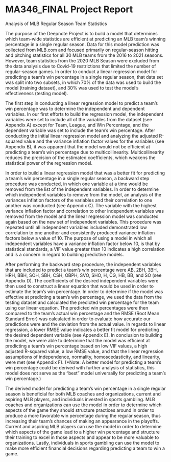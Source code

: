 # MA346_FINAL Project Report

Analysis of MLB Regular Season Team Statistics

The purpose of the Deepnote Project is to build a model that determines which team-wide statistics are efficient at predicting an MLB team’s winning percentage in a single regular season. Data for this model prediction was collected from MLB.com and focused primarily on regular-season hitting and pitching statistics for all 30 MLB teams from the 2016 to 2021 seasons. However, team statistics from the 2020 MLB Season were excluded from the data analysis due to Covid-19 restrictions that limited the number of regular-season games. In order to conduct a linear regression model for predicting a team’s win percentage in a single regular season, that data set was split into two subsets, in which 70% of the data was used to build the model (training dataset), and 30% was used to test the model’s effectiveness (testing model). 

The first step in conducting a linear regression model to predict a team’s win percentage was to determine the independent and dependent variables. In our first efforts to build the regression model, the independent variables were set to include all of the variables from the dataset (see Appendix A) except for Team, League, and Win Percentage, and the dependent variable was set to include the team’s win percentage. After conducting the initial linear regression model and analyzing the adjusted R-squared value and the variance inflation factor values for the variables (see Appendix B), it was apparent that the model would not be efficient at predicting a team’s win percentage due to multicollinearity. Multicollinearity reduces the precision of the estimated coefficients, which weakens the statistical power of the regression model. 

In order to build a linear regression model that was a better fit for predicting a team’s win percentage in a single regular season, a backward step procedure was conducted, in which one variable at a time would be removed from the list of the independent variables. In order to determine which independent variables to remove from the model, an analysis of the variances inflation factors of the variables and their correlation to one another was conducted (see Appendix C). The variable with the highest variance inflation factor and correlation to other independent variables was removed from the model and the linear regression model was conducted again based on the new set of independent variables. This procedure was repeated until all independent variables included demonstrated low correlation to one another and consistently produced variance inflation factors below a value of 10. The purpose of using a model in which all independent variables have a variance inflation factor below 10, is that by statistical standards, a VIF value greater than 10 indicates a high correlation and is a concern in regard to building predictive models.

After performing the backward step procedure, the independent variables that are included to predict a team’s win percentage were AB, 2BH, 3BH, HRH, BBH, SOH, SBH, CSH, OBPH, SVO, SHO, H, CG, HB, BB, and SO (see Appendix D). The coefficients of the desired independent variables were then used to construct a linear equation that would be used in order to estimate the team’s win percentage. In order to determine if the model was effective at predicting a team’s win percentage, we used the data from the testing dataset and calculated the predicted win percentage for the team using our linear equation. The predicted win percentages were then compared to the team’s actual win percentage and the RMSE (Root Mean Standard Error) was calculated in order to evaluate how accurate our predictions were and the deviation from the actual value. In regards to linear regression, a lower RMSE value indicates a better fit model for predicting the desired dependent variable (see Appendix E). In conclusion to building the model, we were able to determine that the model was efficient at predicting a team’s win percentage based on low VIF values, a high adjusted R-squared value, a low RMSE value, and that the linear regression assumptions of independence, normality, homoscedasticity, and linearity, were met (see Appendix F). (*Note: A better model for predicting a team’s win percentage could be derived with further analysis of statistics, this model does not serve as the “best” model universally for predicting a team’s win percentage.)

The derived model for predicting a team’s win percentage in a single regular season is beneficial for both MLB coaches and organizations, current and aspiring MLB players, and individuals invested in sports gambling.  MLB coaches and organizations can use the model in order to determine which aspects of the game they should structure practices around in order to produce a more favorable win percentage during the regular season, thus increasing their team’s chances of making an appearance in the playoffs. Current and aspiring MLB players can use the model in order to determine which aspects of the game lead to a higher win percentage and structure their training to excel in those aspects and appear to be more valuable to organizations. Lastly, individuals in sports gambling can use the model to make more efficient financial decisions regarding predicting a team to win a game. 
